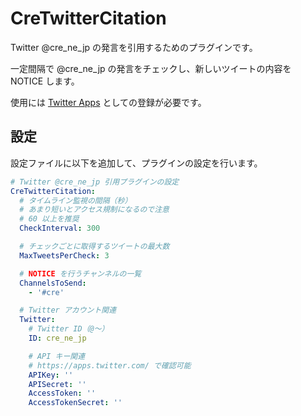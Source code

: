 CreTwitterCitation
==================

Twitter @cre_ne_jp の発言を引用するためのプラグインです。

一定間隔で @cre_ne_jp の発言をチェックし、新しいツイートの内容を NOTICE します。

使用には [Twitter Apps](https://apps.twitter.com/) としての登録が必要です。

設定
----

設定ファイルに以下を追加して、プラグインの設定を行います。

```yaml
# Twitter @cre_ne_jp 引用プラグインの設定
CreTwitterCitation:
  # タイムライン監視の間隔（秒）
  # あまり短いとアクセス規制になるので注意
  # 60 以上を推奨
  CheckInterval: 300

  # チェックごとに取得するツイートの最大数
  MaxTweetsPerCheck: 3

  # NOTICE を行うチャンネルの一覧
  ChannelsToSend:
    - '#cre'

  # Twitter アカウント関連
  Twitter:
    # Twitter ID（@〜）
    ID: cre_ne_jp

    # API キー関連
    # https://apps.twitter.com/ で確認可能
    APIKey: ''
    APISecret: ''
    AccessToken: ''
    AccessTokenSecret: ''
```
